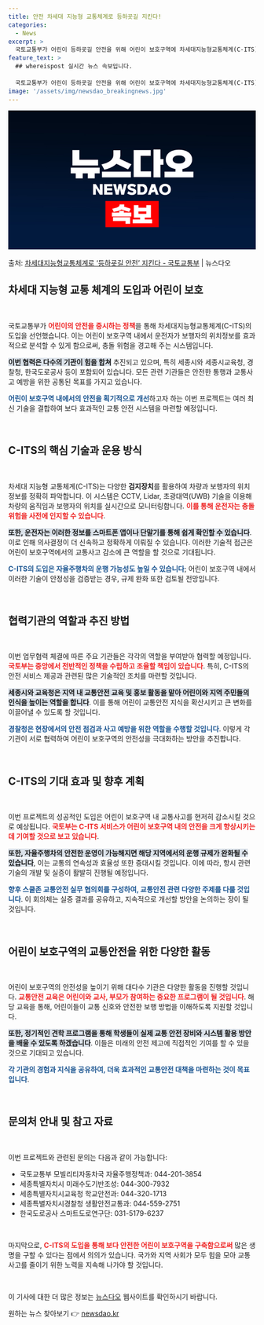 ```yaml
---
title: 안전 차세대 지능형 교통체계로 등하굣길 지킨다!
categories:
  - News
excerpt: >
  국토교통부가 어린이 등하굣길 안전을 위해 어린이 보호구역에 차세대지능형교통체계(C-ITS) 도입을 추진한다.…
feature_text: >
  ## whereispost 실시간 뉴스 속보입니다.

  국토교통부가 어린이 등하굣길 안전을 위해 어린이 보호구역에 차세대지능형교통체계(C-ITS) 도입을 추진한다.…
image: '/assets/img/newsdao_breakingnews.jpg'
---
```


![뉴스다오 속보](/assets/img/newsdao_breakingnews.jpg)

<p>출처: <a href="https://newsdao.kr/2617" rel="dofollow">차세대지능형교통체계로 ‘등하굣길 안전’ 지킨다 - 국토교통부</a> | 뉴스다오</p>

<h2 data-ke-size="size26">차세대 지능형 교통 체계의 도입과 어린이 보호</h2>

<p data-ke-size="size16">&nbsp;</p>

국토교통부가 <b><span style="color: #ee2323;">어린이의 안전을 중시하는 정책</span></b>을 통해 차세대지능형교통체계(C-ITS)의 도입을 선언했습니다. 이는 어린이 보호구역 내에서 운전자가 보행자의 위치정보를 효과적으로 분석할 수 있게 함으로써, 충돌 위험을 경고해 주는 시스템입니다. 

<b><span style="background-color: #21538527;">이번 협력은 다수의 기관이 힘을 합쳐</span></b> 추진되고 있으며, 특히 세종시와 세종시교육청, 경찰청, 한국도로공사 등이 포함되어 있습니다. 모든 관련 기관들은 안전한 통행과 교통사고 예방을 위한 공통된 목표를 가지고 있습니다. 

<b><span style="color: #1a5490;">어린이 보호구역 내에서의 안전을 획기적으로 개선</span></b>하고자 하는 이번 프로젝트는 여러 최신 기술을 결합하여 보다 효과적인 교통 안전 시스템을 마련할 예정입니다. 

<p data-ke-size="size16">&nbsp;</p>

<h2 data-ke-size="size26">C-ITS의 핵심 기술과 운용 방식</h2>

<p data-ke-size="size16">&nbsp;</p>

차세대 지능형 교통체계(C-ITS)는 다양한 <b>검지장치</b>를 활용하여 차량과 보행자의 위치 정보를 정확히 파악합니다. 이 시스템은 CCTV, Lidar, 초광대역(UWB) 기술을 이용해 차량의 움직임과 보행자의 위치를 실시간으로 모니터링합니다. <b><span style="color: #ee2323;">이를 통해 운전자는 충돌 위험을 사전에 인지할 수 있습니다</span></b>.

<b><span style="background-color: #21538527;">또한, 운전자는 이러한 정보를 스마트폰 앱이나 단말기를 통해 쉽게 확인할 수 있습니다</span></b>. 이로 인해 의사결정이 더 신속하고 정확하게 이뤄질 수 있습니다. 이러한 기술적 접근은 어린이 보호구역에서의 교통사고 감소에 큰 역할을 할 것으로 기대됩니다.

<b><span style="color: #1a5490;">C-ITS의 도입은 자율주행차의 운행 가능성도 높일 수 있습니다</span></b>; 어린이 보호구역 내에서 이러한 기술이 안정성을 검증받는 경우, 규제 완화 또한 검토될 전망입니다.

<p data-ke-size="size16">&nbsp;</p>

<h2 data-ke-size="size26">협력기관의 역할과 추진 방법</h2>

<p data-ke-size="size16">&nbsp;</p>

이번 업무협력 체결에 따른 주요 기관들은 각각의 역할을 부여받아 협력할 예정입니다. <b><span style="color: #ee2323;">국토부는 중앙에서 전반적인 정책을 수립하고 조율할 책임이 있습니다</span></b>. 특히, C-ITS의 안전 서비스 제공과 관련된 많은 기술적인 조치를 마련할 것입니다. 

<b><span style="background-color: #21538527;">세종시와 교육청은 지역 내 교통안전 교육 및 홍보 활동을 맡아 어린이와 지역 주민들의 인식을 높이는 역할을 합니다</span></b>. 이를 통해 어린이 교통안전 지식을 확산시키고 큰 변화를 이끌어낼 수 있도록 할 것입니다.

<b><span style="color: #1a5490;">경찰청은 현장에서의 안전 점검과 사고 예방을 위한 역할을 수행할 것입니다</span></b>. 이렇게 각 기관이 서로 협력하여 어린이 보호구역의 안전성을 극대화하는 방안을 추진합니다.

<p data-ke-size="size16">&nbsp;</p>

<h2 data-ke-size="size26">C-ITS의 기대 효과 및 향후 계획</h2>

<p data-ke-size="size16">&nbsp;</p>

이번 프로젝트의 성공적인 도입은 어린이 보호구역 내 교통사고를 현저히 감소시킬 것으로 예상됩니다. <b><span style="color: #ee2323;">국토부는 C-ITS 서비스가 어린이 보호구역 내의 안전을 크게 향상시키는 데 기여할 것으로 보고 있습니다</span></b>. 

<b><span style="background-color: #21538527;">또한, 자율주행차의 안전한 운영이 가능해지면 해당 지역에서의 운행 규제가 완화될 수 있습니다</span></b>, 이는 교통의 연속성과 효율성 또한 증대시킬 것입니다. 이에 따라, 항시 관련 기술의 개발 및 실증이 활발히 진행될 예정입니다.

<b><span style="color: #1a5490;">향후 스쿨존 교통안전 실무 협의회를 구성하여, 교통안전 관련 다양한 주제를 다룰 것입니다</span></b>. 이 회의체는 실증 결과를 공유하고, 지속적으로 개선할 방안을 논의하는 장이 될 것입니다.

<p data-ke-size="size16">&nbsp;</p>

<h2 data-ke-size="size26">어린이 보호구역의 교통안전을 위한 다양한 활동</h2>

<p data-ke-size="size16">&nbsp;</p>

어린이 보호구역의 안전성을 높이기 위해 대다수 기관은 다양한 활동을 진행할 것입니다. <b><span style="color: #ee2323;">교통안전 교육은 어린이와 교사, 부모가 참여하는 중요한 프로그램이 될 것입니다</span></b>. 해당 교육을 통해, 어린이들이 교통 신호와 안전한 보행 방법을 이해하도록 지원할 것입니다.

<b><span style="background-color: #21538527;">또한, 정기적인 견학 프로그램을 통해 학생들이 실제 교통 안전 장비와 시스템 활용 방안을 배울 수 있도록 하겠습니다</span></b>. 이들은 미래의 안전 제고에 직접적인 기여를 할 수 있을 것으로 기대되고 있습니다.

<b><span style="color: #1a5490;">각 기관의 경험과 지식을 공유하여, 더욱 효과적인 교통안전 대책을 마련하는 것이 목표입니다</span></b>. 

<p data-ke-size="size16">&nbsp;</p>

<h2 data-ke-size="size26">문의처 안내 및 참고 자료</h2>

<p data-ke-size="size16">&nbsp;</p>

이번 프로젝트와 관련된 문의는 다음과 같이 가능합니다: 
<ul>
    <li>국토교통부 모빌리티자동차국 자율주행정책과: 044-201-3854</li>
    <li>세종특별자치시 미래수도기반조성: 044-300-7932</li>
    <li>세종특별자치시교육청 학교안전과: 044-320-1713</li>
    <li>세종특별자치시경찰청 생활안전교통과: 044-559-2751</li>
    <li>한국도로공사 스마트도로연구단: 031-5179-6237</li>
</ul>

<p data-ke-size="size16">&nbsp;</p>

마지막으로, <b><span style="color: #ee2323;">C-ITS의 도입을 통해 보다 안전한 어린이 보호구역을 구축함으로써</span></b> 많은 생명을 구할 수 있다는 점에서 의의가 있습니다. 국가와 지역 사회가 모두 힘을 모아 교통사고를 줄이기 위한 노력을 지속해 나가야 할 것입니다. 

<p data-ke-size="size16">&nbsp;</p>

이 기사에 대한 더 많은 정보는 [뉴스다오](https://newsdao.kr/2617) 웹사이트를 확인하시기 바랍니다. 

원하는 뉴스 찾아보기 👉 <a href="https://newsdao.kr" rel="dofollow">newsdao.kr</a>


